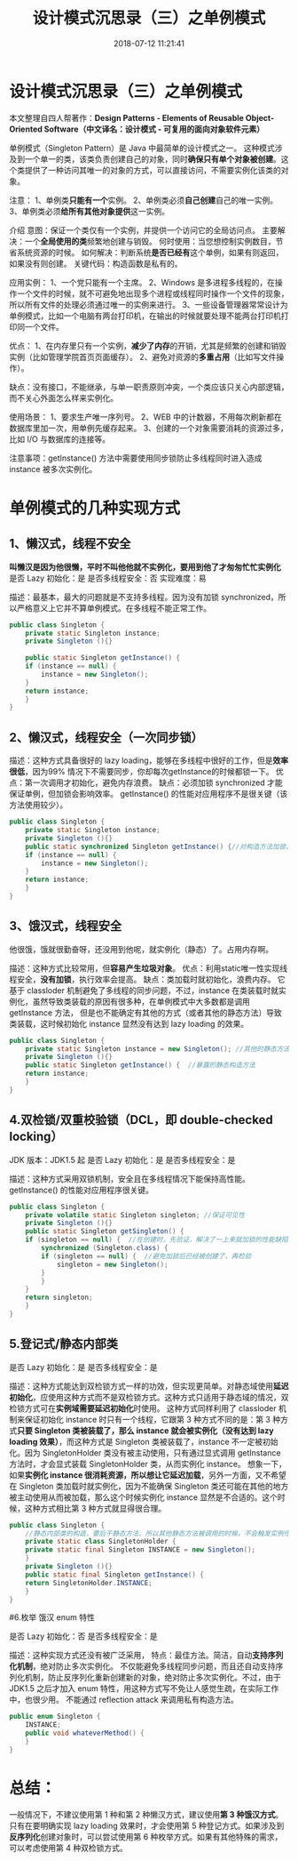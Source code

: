 ﻿---
title: 设计模式沉思录（三）之单例模式
date: 2018-07-12 11:21:41
tags: [设计模式]
categories: 原理理解

---


# 设计模式沉思录（三）之单例模式

本文整理自四人帮著作：**Design Patterns - Elements of Reusable Object-Oriented Software（中文译名：设计模式 - 可复用的面向对象软件元素）**

单例模式（Singleton Pattern）是 Java 中最简单的设计模式之一。
这种模式涉及到一个单一的类，该类负责创建自己的对象，同时**确保只有单个对象被创建**。这个类提供了一种访问其唯一的对象的方式，可以直接访问，不需要实例化该类的对象。

注意：
1、单例类**只能有一个**实例。
2、单例类必须**自己创建**自己的唯一实例。
3、单例类必须**给所有其他对象提供**这一实例。

介绍
意图：保证一个类仅有一个实例，并提供一个访问它的全局访问点。
主要解决：一个**全局使用的类**频繁地创建与销毁。
何时使用：当您想控制实例数目，节省系统资源的时候。
如何解决：判断系统**是否已经有**这个单例，如果有则返回，如果没有则创建。
关键代码：构造函数是私有的。

应用实例： 
1、一个党只能有一个主席。 
2、Windows 是多进程多线程的，在操作一个文件的时候，就不可避免地出现多个进程或线程同时操作一个文件的现象，所以所有文件的处理必须通过唯一的实例来进行。 3、一些设备管理器常常设计为单例模式，比如一个电脑有两台打印机，在输出的时候就要处理不能两台打印机打印同一个文件。

优点： 
1、在内存里只有一个实例，**减少了内存**的开销，尤其是频繁的创建和销毁实例（比如管理学院首页页面缓存）。 
2、避免对资源的**多重占用**（比如写文件操作）。

缺点：没有接口，不能继承，与单一职责原则冲突，一个类应该只关心内部逻辑，而不关心外面怎么样来实例化。

使用场景： 
1、要求生产唯一序列号。 
2、WEB 中的计数器，不用每次刷新都在数据库里加一次，用单例先缓存起来。 
3、创建的一个对象需要消耗的资源过多，比如 I/O 与数据库的连接等。

注意事项：getInstance() 方法中需要使用同步锁防止多线程同时进入造成 instance 被多次实例化。

# 单例模式的几种实现方式

## 1、懒汉式，线程不安全
**叫懒汉是因为他很懒，平时不叫他他就不实例化，要用到他了才匆匆忙忙实例化**
是否 Lazy 初始化：是
是否多线程安全：否
实现难度：易

描述：最基本，最大的问题就是不支持多线程。因为没有加锁 synchronized，所以严格意义上它并不算单例模式。在多线程不能正常工作。

```Java
public class Singleton {  
    private static Singleton instance;  
    private Singleton (){}  
  
    public static Singleton getInstance() {  
    if (instance == null) {  
        instance = new Singleton();  
    }  
    return instance;  
    }  
}
```
## 2、懒汉式，线程安全（一次同步锁）

描述：这种方式具备很好的 lazy loading，能够在多线程中很好的工作，但是**效率很低**，因为99% 情况下不需要同步，你却每次getInstance的时候都锁一下。
优点：第一次调用才初始化，避免内存浪费。
缺点：必须加锁 synchronized 才能保证单例，但加锁会影响效率。
getInstance() 的性能对应用程序不是很关键（该方法使用较少）。
```Java
public class Singleton {  
    private static Singleton instance;  
    private Singleton (){}  
    public static synchronized Singleton getInstance() {//对构造方法加锁，性能差  
    if (instance == null) {  
        instance = new Singleton();  
    }  
    return instance;  
    }  
}
```
## 3、饿汉式，线程安全

他很饿，饿就很勤奋呀，还没用到他呢，就实例化（静态）了。占用内存啊。

描述：这种方式比较常用，但**容易产生垃圾对象**。
优点：利用static唯一性实现线程安全，**没有加锁**，执行效率会提高。
缺点：类加载时就初始化，浪费内存。
它基于 classloder 机制避免了多线程的同步问题，不过，instance 在类装载时就实例化，虽然导致类装载的原因有很多种，在单例模式中大多数都是调用 getInstance 方法， 但是也不能确定有其他的方式（或者其他的静态方法）导致类装载，这时候初始化 instance 显然没有达到 lazy loading 的效果。
```Java
public class Singleton {  
    private static Singleton instance = new Singleton(); //其他的静态方法被调用会导致实例化 （静态变量实例先于静态方法）
    private Singleton (){}  
    public static Singleton getInstance() {  //暴露的静态构造方法
    return instance;  
    }  
}
```

## 4.双检锁/双重校验锁（DCL，即 double-checked locking）
JDK 版本：JDK1.5 起
是否 Lazy 初始化：是
是否多线程安全：是

描述：这种方式采用双锁机制，安全且在多线程情况下能保持高性能。
getInstance() 的性能对应用程序很关键。
```Java
public class Singleton {  
    private volatile static Singleton singleton; //保证可见性
    private Singleton (){}  
    public static Singleton getSingleton() {  
    if (singleton == null) {  //在创建时，先验证，解决了一上来就加锁的性能缺陷
        synchronized (Singleton.class) {  
        if (singleton == null) {  //避免加锁后已经被创建了，再检验
            singleton = new Singleton();  
        }  
        }  
    }  
    return singleton;  
    }  
}
```

## 5.登记式/静态内部类
是否 Lazy 初始化：是
是否多线程安全：是

描述：这种方式能达到双检锁方式一样的功效，但实现更简单。对静态域使用**延迟初始化**，应使用这种方式而不是双检锁方式。这种方式只适用于静态域的情况，双检锁方式可在**实例域需要延迟初始化**时使用。
这种方式同样利用了 classloder 机制来保证初始化 instance 时只有一个线程，它跟第 3 种方式不同的是：第 3 种方式**只要 Singleton 类被装载了，那么 instance 就会被实例化（没有达到 lazy loading 效果）**，而这种方式是 Singleton 类被装载了，instance 不一定被初始化。因为 SingletonHolder 类没有被主动使用，只有通过显式调用 getInstance 方法时，才会显式装载 SingletonHolder 类，从而实例化 instance。
想象一下，如果**实例化 instance 很消耗资源，所以想让它延迟加载**，另外一方面，又不希望在 Singleton 类加载时就实例化，因为不能确保 Singleton 类还可能在其他的地方被主动使用从而被加载，那么这个时候实例化 instance 显然是不合适的。这个时候，这种方式相比第 3 种方式就显得很合理。
```Java
public class Singleton {  
    //静态内部类的构造，要后于静态方法，所以其他静态方法被调用的时候，不会触发实例化 
    private static class SingletonHolder {  
    private static final Singleton INSTANCE = new Singleton();  
    }  
    private Singleton (){}  
    public static final Singleton getInstance() {  
    return SingletonHolder.INSTANCE;  
    }  
}
```

#6.枚举 饿汉 enum 特性

是否 Lazy 初始化：否
是否多线程安全：是

描述：这种实现方式还没有被广泛采用，
特点：最佳方法。简洁，自动**支持序列化机制**，绝对防止多次实例化。
不仅能避免多线程同步问题，而且还自动支持序列化机制，防止反序列化重新创建新的对象，绝对防止多次实例化。不过，由于 JDK1.5 之后才加入 enum 特性，用这种方式写不免让人感觉生疏，在实际工作中，也很少用。
不能通过 reflection attack 来调用私有构造方法。
```Java
public enum Singleton {  
    INSTANCE;  
    public void whateverMethod() {  
    }  
}
```

# 总结：
一般情况下，不建议使用第 1 种和第 2 种懒汉方式，建议使用**第 3 种饿汉方式**。只有在要明确实现 lazy loading 效果时，才会使用第 5 种登记方式。如果涉及到**反序列化**创建对象时，可以尝试使用第 6 种枚举方式。如果有其他特殊的需求，可以考虑使用第 4 种双检锁方式。